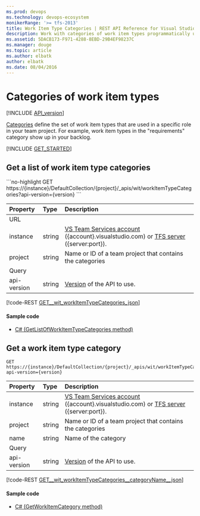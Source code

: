 ```yaml
---
ms.prod: devops
ms.technology: devops-ecosystem
monikerRange: '>= tfs-2013'
title: Work Item Type Categories | REST API Reference for Visual Studio Team Services and Team Foundation Server
description: Work with categories of work item types programmatically using the REST APIs for Visual Studio Team Services and Team Foundation Server. 
ms.assetid: 5DACB173-F971-4288-8EBD-29B4EF98237C
ms.manager: douge
ms.topic: article
ms.author: elbatk
author: elbatk
ms.date: 08/04/2016
---
```


# Categories of work item types
[!INCLUDE [API_version](../_data/version.md)]

[Categories](http://msdn.microsoft.com/en-us/library/dd695775.aspx) define the set of work item types that are used in a specific role in your team project.
For example, work item types in the "requirements" category show up in your backlog.

[!INCLUDE [GET_STARTED](../_data/get-started.md)]

## Get a list of work item type categories
<a name="getalistofworkitemtypecategories" />
```no-highlight
GET https://{instance}/DefaultCollection/{project}/_apis/wit/workItemTypeCategories?api-version={version}
```

| Property  	| Type 		| Description 
|:--------------|:----------|:-----------------
| URL
| instance      | string    | [VS Team Services account](/vsts/integrate/get-started/rest/basics) ({account}.visualstudio.com) or [TFS server](/vsts/integrate/get-started/rest/basics) ({server:port}).
| project 		| string 	| Name or ID of a team project that contains the categories
| Query
| api-version   | string    | [Version](../../concepts/rest-api-versioning.md) of the API to use.

[!code-REST [GET__wit_workItemTypeCategories_json](./_data/categories/GET__wit_workItemTypeCategories.json)]

#### Sample code

* [C# (GetListOfWorkItemTypeCategories method)](https://github.com/Microsoft/vsts-dotnet-samples/blob/master/ClientLibrary/Snippets/Microsoft.TeamServices.Samples.Client/WorkItemTracking/WorkItemTypeCategoriesSample.cs#L23)

## Get a work item type category
<a name="getaworkitemtypecategory" />

```no-highlight
GET https://{instance}/DefaultCollection/{project}/_apis/wit/workItemTypeCategories/{name}?api-version={version}
```

| Property  | Type 		| Description |
|:--------------|:----------|:-----------------
| instance  | string    | [VS Team Services account](/vsts/integrate/get-started/rest/basics) ({account}.visualstudio.com) or [TFS server](/vsts/integrate/get-started/rest/basics) ({server:port}).
| project 	| string 	| Name or ID of a team project that contains the categories
| name 		| string 	| Name of the category
| Query
| api-version | string  | [Version](../../concepts/rest-api-versioning.md) of the API to use.

[!code-REST [GET__wit_workItemTypeCategories__categoryName__json](./_data/categories/GET__wit_workItemTypeCategories__categoryName_.json)]

#### Sample code

* [C# (GetWorkItemCategory method)](https://github.com/Microsoft/vsts-dotnet-samples/blob/master/ClientLibrary/Snippets/Microsoft.TeamServices.Samples.Client/WorkItemTracking/WorkItemTypeCategoriesSample.cs#L43)
